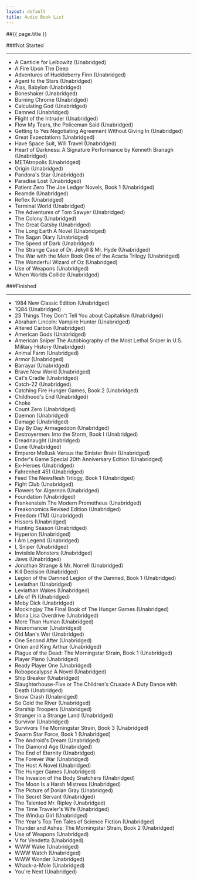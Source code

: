 ```yaml
---
layout: default
title: Audio Book List
---
```


##{{ page.title }}

###Not Started
***
* A Canticle for Leibowitz (Unabridged)
* A Fire Upon The Deep
* Adventures of Huckleberry Finn (Unabridged)
* Agent to the Stars (Unabridged)
* Alas, Babylon (Unabridged)
* Boneshaker (Unabridged)
* Burning Chrome (Unabridged)
* Calculating God (Unabridged)
* Damned (Unabridged)
* Flight of the Intruder (Unabridged)
* Flow My Tears, the Policeman Said (Unabridged)
* Getting to Yes Negotiating Agreement Without Giving In (Unabridged)
* Great Expectations (Unabridged)
* Have Space Suit, Will Travel (Unabridged)
* Heart of Darkness: A Signature Performance by Kenneth Branagh (Unabridged)
* METAtropolis (Unabridged)
* Origin (Unabridged)
* Pandora's Star (Unabridged)
* Paradise Lost (Unabridged)
* Patient Zero The Joe Ledger Novels, Book 1 (Unabridged)
* Reamde (Unabridged)
* Reflex (Unabridged)
* Terminal World (Unabridged)
* The Adventures of Tom Sawyer (Unabridged)
* The Colony (Unabridged)
* The Great Gatsby (Unabridged)
* The Long Earth A Novel (Unabridged)
* The Sagan Diary (Unabridged)
* The Speed of Dark (Unabridged)
* The Strange Case of Dr. Jekyll & Mr. Hyde (Unabridged)
* The War with the Mein Book One of the Acacia Trilogy (Unabridged)
* The Wonderful Wizard of Oz (Unabridged)
* Use of Weapons (Unabridged)
* When Worlds Collide (Unabridged)

###Finished
***
* 1984 New Classic Edition (Unabridged)
* 1Q84 (Unabridged)
* 23 Things They Don't Tell You about Capitalism (Unabridged)
* Abraham Lincoln: Vampire Hunter (Unabridged)
* Altered Carbon (Unabridged)
* American Gods (Unabridged)
* American Sniper The Autobiography of the Most Lethal Sniper in U.S. Military History (Unabridged)
* Animal Farm (Unabridged)
* Armor (Unabridged)
* Barrayar (Unabridged)
* Brave New World (Unabridged)
* Cat's Cradle (Unabridged)
* Catch-22 (Unabridged)
* Catching Fire Hunger Games, Book 2 (Unabridged)
* Childhood's End (Unabridged)
* Choke
* Count Zero (Unabridged)
* Daemon (Unabridged)
* Damage (Unabridged)
* Day By Day Armageddon (Unabridged)
* Destroyermen: Into the Storm, Book I (Unabridged)
* Dreadnaught (Unabridged)
* Dune (Unabridged)
* Emperor Mollusk Versus the Sinister Brain (Unabridged)
* Ender's Game Special 20th Anniversary Edition (Unabridged)
* Ex-Heroes (Unabridged)
* Fahrenheit 451 (Unabridged)
* Feed The Newsflesh Trilogy, Book 1 (Unabridged)
* Fight Club (Unabridged)
* Flowers for Algernon (Unabridged)
* Foundation (Unabridged)
* Frankenstein The Modern Prometheus (Unabridged)
* Freakonomics Revised Edition (Unabridged)
* Freedom (TM) (Unabridged)
* Hissers (Unabridged)
* Hunting Season (Unabridged)
* Hyperion (Unabridged)
* I Am Legend (Unabridged)
* I, Sniper (Unabridged)
* Invisible Monsters (Unabridged)
* Jaws (Unabridged)
* Jonathan Strange & Mr. Norrell (Unabridged)
* Kill Decision (Unabridged)
* Legion of the Damned Legion of the Damned, Book 1 (Unabridged)
* Leviathan (Unabridged)
* Leviathan Wakes (Unabridged)
* Life of Pi (Unabridged)
* Moby Dick (Unabridged)
* Mockingjay The Final Book of The Hunger Games (Unabridged)
* Mona Lisa Overdrive (Unabridged)
* More Than Human (Unabridged)
* Neuromancer (Unabridged)
* Old Man's War (Unabridged)
* One Second After (Unabridged)
* Orion and King Arthur (Unabridged)
* Plague of the Dead: The Morningstar Strain, Book 1 (Unabridged)
* Player Piano (Unabridged)
* Ready Player One (Unabridged)
* Robopocalypse A Novel (Unabridged)
* Ship Breaker (Unabridged)
* Slaughterhouse-Five or The Children's Crusade A Duty Dance with Death (Unabridged)
* Snow Crash (Unabridged)
* So Cold the River (Unabridged)
* Starship Troopers (Unabridged)
* Stranger in a Strange Land (Unabridged)
* Survivor (Unabridged)
* Survivors The Morningstar Strain, Book 3 (Unabridged)
* Swarm Star Force, Book 1 (Unabridged)
* The Android's Dream (Unabridged)
* The Diamond Age (Unabridged)
* The End of Eternity (Unabridged)
* The Forever War (Unabridged)
* The Host A Novel (Unabridged)
* The Hunger Games (Unabridged)
* The Invasion of the Body Snatchers (Unabridged)
* The Moon Is a Harsh Mistress (Unabridged)
* The Picture of Dorian Gray (Unabridged)
* The Secret Servant (Unabridged)
* The Talented Mr. Ripley (Unabridged)
* The Time Traveler's Wife (Unabridged)
* The Windup Girl (Unabridged)
* The Year's Top Ten Tales of Science Fiction (Unabridged)
* Thunder and Ashes: The Morningstar Strain, Book 2 (Unabridged)
* Use of Weapons (Unabridged)
* V for Vendetta (Unabridged)
* WWW Wake (Unabridged)
* WWW Watch (Unabridged)
* WWW Wonder (Unabridged)
* Whack-a-Mole (Unabridged)
* You're Next (Unabridged)
